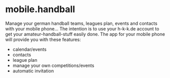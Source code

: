 mobile.handball
===============

Manage your german handball teams, leagues plan, events and contacts with your mobile phone...
The intention is to use your h-k-k.de account to get your amateur-handball-stuff easily done.
The app for your mobile phone will provide you with these features:
- calendar/events
- contacts
- league plan
- manage your own competitions/events
- automatic invitation


